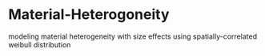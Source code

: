 # Material-Heterogoneity
modeling material heterogeneity with size effects using spatially-correlated weibull distribution
